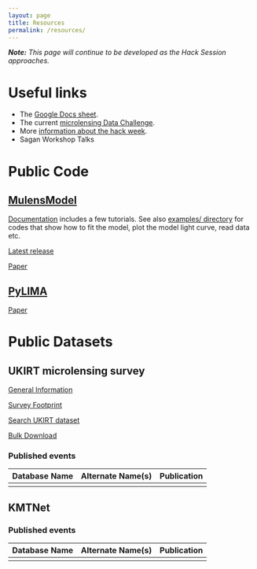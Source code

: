```yaml
---
layout: page
title: Resources
permalink: /resources/
---
```


_**Note:** This page will continue to be developed as the Hack Session approaches._

# Useful links
- The [Google Docs sheet](https://docs.google.com/document/d/1XviE8EQrYmBAgbucmlsP6APogf0_PFCnKwmNvHMzMAg/edit#).
- The current [microlensing Data Challenge](http://microlensing-source.org/data-challenge/).
- More [information about the hack week](/about/).
- Sagan Workshop Talks


# Public Code

## [MulensModel](https://github.com/rpoleski/MulensModel/)

[Documentation](https://rpoleski.github.io/MulensModel/) includes a few tutorials. See also [examples/ directory](https://github.com/rpoleski/MulensModel/tree/master/examples) for codes that show how to fit the model, plot the model light curve, read data etc.

[Latest release](https://github.com/rpoleski/MulensModel/releases/tag/v1.4.0/)

[Paper](https://arxiv.org/abs/1803.01003/)

## [PyLIMA](https://github.com/ebachelet/pyLIMA/)

[Paper](http://iopscience.iop.org/article/10.3847/1538-3881/aa911c/meta/)

# Public Datasets

## UKIRT microlensing survey

[General Information](https://exoplanetarchive.ipac.caltech.edu/docs/UKIRTMission.html)

[Survey Footprint](https://exoplanetarchive.ipac.caltech.edu/docs/UKIRT_figures.html)

[Search UKIRT dataset](https://exoplanetarchive.ipac.caltech.edu/cgi-bin/TblSearch/nph-tblSearchInit?app=ExoTbls&config=ukirttimeseries)

[Bulk Download](https://exoplanetarchive.ipac.caltech.edu/docs/UKIRTBulkDownload.html)


### Published events

| Database Name | Alternate Name(s) | Publication |
|---------------|-------------------|-------------|
|               |                   |             |

## KMTNet

### Published events

| Database Name | Alternate Name(s) | Publication |
|---------------|-------------------|-------------|
|               |                   |             |
